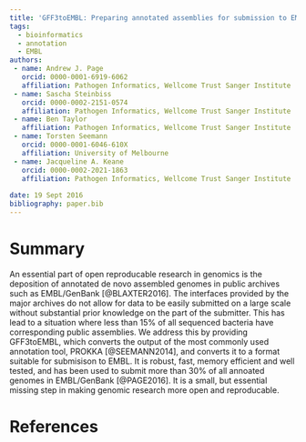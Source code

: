 ```yaml
---
title: 'GFF3toEMBL: Preparing annotated assemblies for submission to EMBL'
tags:
  - bioinformatics
  - annotation
  - EMBL
authors:
 - name: Andrew J. Page
   orcid: 0000-0001-6919-6062
   affiliation: Pathogen Informatics, Wellcome Trust Sanger Institute
 - name: Sascha Steinbiss
   orcid: 0000-0002-2151-0574
   affiliation: Pathogen Informatics, Wellcome Trust Sanger Institute
 - name: Ben Taylor
   affiliation: Pathogen Informatics, Wellcome Trust Sanger Institute
 - name: Torsten Seemann
   orcid: 0000-0001-6046-610X
   affiliation: University of Melbourne
 - name: Jacqueline A. Keane
   orcid: 0000-0002-2021-1863
   affiliation: Pathogen Informatics, Wellcome Trust Sanger Institute
  
date: 19 Sept 2016
bibliography: paper.bib
---
```


# Summary
An essential part of open reproducable research in genomics is the deposition of annotated de novo assembled genomes in public archives such as EMBL/GenBank [@BLAXTER2016]. The interfaces provided by the major archives do not allow for data to be easily submitted on a large scale without substantial prior knowledge on the part of the submitter. This has lead to a situation where less than 15% of all sequenced bacteria have corresponding public assemblies. We address this by providing GFF3toEMBL, which converts the output of the most commonly used annotation tool, PROKKA [@SEEMANN2014], and converts it to a format suitable for submisison to EMBL. It is robust, fast, memory efficient and well tested, and has been used to submit more than 30% of all annoated genomes in EMBL/GenBank [@PAGE2016]. It is a small, but essential missing step in making genomic research more open and reproducable.

# References
